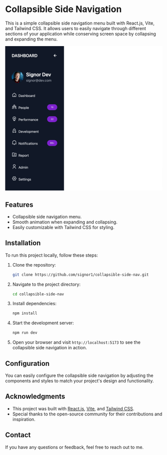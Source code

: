 # Collapsible Side Navigation

This is a simple collapsible side navigation menu built with React.js, Vite, and Tailwind CSS. It allows users to easily navigate through different sections of your application while conserving screen space by collapsing and expanding the menu.

<img src="https://github.com/Signor1/Dynamic-CollapseableSideNav/blob/d3e3cfe15d1f55c9965621ed52e9d2b8d3fabcdc/sideNav.png"/>

## Features

- Collapsible side navigation menu.
- Smooth animation when expanding and collapsing.
- Easily customizable with Tailwind CSS for styling.

## Installation

To run this project locally, follow these steps:

1. Clone the repository:

   ```bash
   git clone https://github.com/signor1/collapsible-side-nav.git
   ```

2. Navigate to the project directory:

   ```bash
   cd collapsible-side-nav
   ```

3. Install dependencies:

   ```bash
   npm install
   ```

4. Start the development server:

   ```bash
   npm run dev
   ```

5. Open your browser and visit `http://localhost:5173` to see the collapsible side navigation in action.

## Configuration

You can easily configure the collapsible side navigation by adjusting the components and styles to match your project's design and functionality.


## Acknowledgments

- This project was built with [React.js](https://reactjs.org/), [Vite](https://vitejs.dev/), and [Tailwind CSS](https://tailwindcss.com/).
- Special thanks to the open-source community for their contributions and inspiration.

## Contact

If you have any questions or feedback, feel free to reach out to me.
